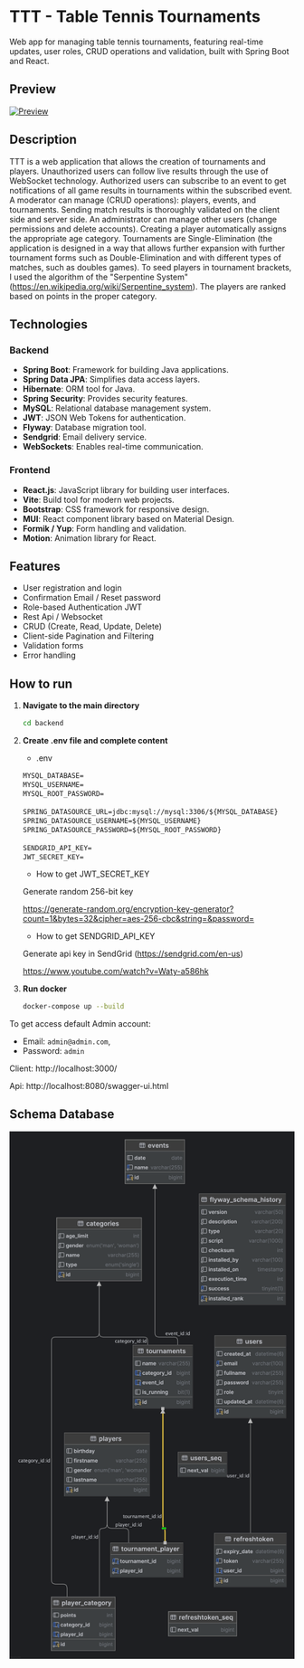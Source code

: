 # TTT - Table Tennis Tournaments

Web app for managing table tennis tournaments, featuring real-time updates, user roles, CRUD operations and validation, built with Spring Boot and React.

## Preview

[![Preview](https://img.youtube.com/vi/NyZq1Duw8SI/0.jpg)](https://www.youtube.com/watch?v=NyZq1Duw8SI)

## Description

TTT is a web application that allows the creation of tournaments and players. Unauthorized users can follow live results through the use of WebSocket technology. Authorized users can subscribe to an event to get notifications of all game results in tournaments within the subscribed event. A moderator can manage (CRUD operations): players, events, and tournaments. Sending match results is thoroughly validated on the client side and server side. An administrator can manage other users (change permissions and delete accounts). Creating a player automatically assigns the appropriate age category. Tournaments are Single-Elimination (the application is designed in a way that allows further expansion with further tournament forms such as Double-Elimination and with different types of matches, such as doubles games). To seed players in tournament brackets, I used the algorithm of the "Serpentine System"(https://en.wikipedia.org/wiki/Serpentine_system). The players are ranked based on points in the proper category.


## Technologies


### Backend
- **Spring Boot**: Framework for building Java applications.
- **Spring Data JPA**: Simplifies data access layers.
- **Hibernate**: ORM tool for Java.
- **Spring Security**: Provides security features.
- **MySQL**: Relational database management system.
- **JWT**: JSON Web Tokens for authentication.
- **Flyway**: Database migration tool.
- **Sendgrid**: Email delivery service.
- **WebSockets**: Enables real-time communication.

### Frontend
- **React.js**: JavaScript library for building user interfaces.
- **Vite**: Build tool for modern web projects.
- **Bootstrap**: CSS framework for responsive design.
- **MUI**: React component library based on Material Design.
- **Formik / Yup**: Form handling and validation.
- **Motion**: Animation library for React.

## Features
- User registration and login
- Confirmation Email / Reset password
- Role-based Authentication JWT
- Rest Api / Websocket
- CRUD (Create, Read, Update, Delete) 
- Client-side Pagination and Filtering
- Validation forms
- Error handling

## How to run


1. **Navigate to the main directory**
    ```bash
    cd backend
    ```

2. **Create .env file and complete content**

   - .env
   
    ```
    MYSQL_DATABASE=
    MYSQL_USERNAME=
    MYSQL_ROOT_PASSWORD=
    
    SPRING_DATASOURCE_URL=jdbc:mysql://mysql:3306/${MYSQL_DATABASE}
    SPRING_DATASOURCE_USERNAME=${MYSQL_USERNAME}
    SPRING_DATASOURCE_PASSWORD=${MYSQL_ROOT_PASSWORD}
    
    SENDGRID_API_KEY=
    JWT_SECRET_KEY=
    ```

    -  How to get JWT_SECRET_KEY
  
   Generate random 256-bit key

   https://generate-random.org/encryption-key-generator?count=1&bytes=32&cipher=aes-256-cbc&string=&password=    

   - How to get SENDGRID_API_KEY

   Generate api key in SendGrid (https://sendgrid.com/en-us)

   https://www.youtube.com/watch?v=Waty-a586hk

3. **Run docker**

    ```bash
    docker-compose up --build
    ```
   
To get access default Admin account:
- Email: `admin@admin.com`, 
- Password: `admin`

Client: http://localhost:3000/

Api: http://localhost:8080/swagger-ui.html


## Schema Database


![Schema](/SchemaDB.png)
 

